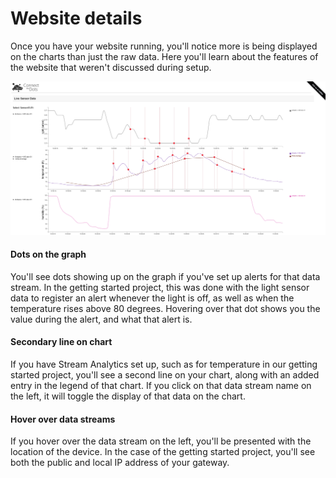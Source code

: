 # Website details #

Once you have your website running, you'll notice more is being displayed on the charts than just the raw data.  Here you'll learn about the features of the website that weren't discussed during setup.

![](ASAAlertsChart.png)

#### Dots on the graph ####
You'll see dots showing up on the graph if you've set up alerts for that data stream.  In the getting started project, this was done with the light sensor data to register an alert whenever the light is off, as well as when the temperature rises above 80 degrees.  Hovering over that dot shows you the value during the alert, and what that alert is.

#### Secondary line on chart ####
If you have Stream Analytics set up, such as for temperature in our getting started project, you'll see a second line on your chart, along with an added entry in the legend of that chart.  If you click on that data stream name on the left, it will toggle the display of that data on the chart.

#### Hover over data streams ####
If you hover over the data stream on the left, you'll be presented with the location of the device.  In the case of the getting started project, you'll see both the public and local IP address of your gateway.